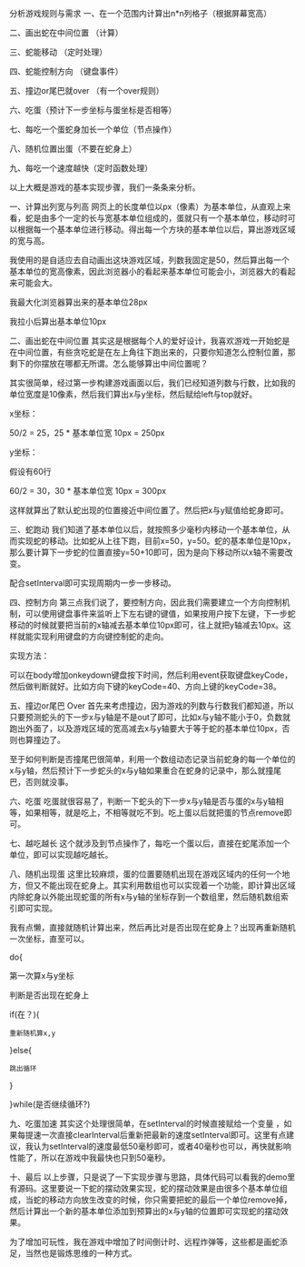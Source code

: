 分析游戏规则与需求
一、在一个范围内计算出n*n列格子（根据屏幕宽高）

二、画出蛇在中间位置 （计算）

三、蛇能移动 （定时处理）

四、蛇能控制方向 （键盘事件）

五、撞边or尾巴就over （有一个over规则）

六、吃蛋（预计下一步坐标与蛋坐标是否相等）

七、每吃一个蛋蛇身加长一个单位（节点操作）

八、随机位置出蛋（不要在蛇身上）

九、每吃一个速度越快（定时函数处理）

以上大概是游戏的基本实现步骤，我们一条条来分析。

一、计算出列宽与列高
网页上的长度单位以px（像素）为基本单位，从直观上来看，蛇是由多个一定的长与宽基本单位组成的，蛋就只有一个基本单位，移动时可以根据每一个基本单位进行移动。得出每一个方块的基本单位以后，算出游戏区域的宽与高。

我使用的是自适应去自动画出这块游戏区域，列数我固定是50，然后算出每一个基本单位的宽高像素，因此浏览器小的看起来基本单位可能会小，浏览器大的看起来可能会大。

我最大化浏览器算出来的基本单位28px



我拉小后算出基本单位10px



二、画出蛇在中间位置
其实这是根据每个人的爱好设计，我喜欢游戏一开始蛇是在中间位置，有些贪吃蛇是在左上角往下跑出来的，只要你知道怎么控制位置，那剩下的你摆放在哪都无所谓。怎么能够算出中间位置呢？

其实很简单，经过第一步构建游戏画面以后，我们已经知道列数与行数，比如我的单位宽度是10像素，然后我们算出x与y坐标，然后赋给left与top就好。

x坐标：

50/2 = 25，25 * 基本单位宽 10px  = 250px

y坐标：

假设有60行

60/2 = 30，30 * 基本单位宽 10px  = 300px

这样就算出了默认蛇出现的位置接近中间位置了。然后把x与y赋值给蛇身即可。

三、蛇跑动
我们知道了基本单位以后，就按照多少毫秒内移动一个基本单位，从而实现蛇的移动。比如蛇从上往下跑，目前x=50，y=50。蛇的基本单位是10px，那么要计算下一步蛇的位置直接y=50+10即可，因为是向下移动所以x轴不需要改变。

配合setInterval即可实现周期内一步一步移动。

四、控制方向
第三点我们说了，要控制方向，因此我们需要建立一个方向控制机制，可以使用键盘事件来监听上下左右键的键值，如果按用户按下左键，下一步蛇移动的时候就要把当前的x轴减去基本单位10px即可，往上就把y轴减去10px。这样就能实现利用键盘的方向键控制蛇的走向。

实现方法：

可以在body增加onkeydown键盘按下时间，然后利用event获取键盘keyCode，然后做判断就好。比如方向下键的keyCode=40、方向上键的keyCode=38。

五、撞边or尾巴 Over
首先来考虑撞边，因为游戏的列数与行数我们都知道，所以只要预测蛇头的下一步x与y轴是不是out了即可，比如x与y轴不能小于0，负数就跑出外面了，以及游戏区域的宽高减去x与y轴要大于等于蛇的基本单位10px，否则也算撞边了。

至于如何判断是否撞尾巴很简单，利用一个数组动态记录当前蛇身的每一个单位的x与y轴，然后预计下一步蛇头的x与y轴如果重合在蛇身的记录中，那么就撞尾巴，否则就没事。

六、吃蛋
吃蛋就很容易了，判断一下蛇头的下一步x与y轴是否与蛋的x与y轴相等，如果相等，就是吃上，不相等就吃不到。吃上蛋以后就把蛋的节点remove即可。

七、越吃越长
这个就涉及到节点操作了，每吃一个蛋以后，直接在蛇尾添加一个单位，即可以实现越吃越长。

八、随机出现蛋
这里比较麻烦，蛋的位置要随机出现在游戏区域内的任何一个地方，但又不能出现在蛇身上。其实利用数组也可以实现着一个功能，即计算出区域内除蛇身以外能出现蛇蛋的所有x与y轴的坐标存到一个数组里，然后随机数组索引即可实现。

我有点懒，直接就随机计算出来，然后再比对是否出现在蛇身上？出现再重新随机一次坐标，直至可以。

do{

  第一次算x与y坐标

  判断是否出现在蛇身上

  if(在？){

    重新随机算x,y

  }else{

    跳出循环

  }

}while(是否继续循环?)

九、吃蛋加速
其实这个处理很简单，在setInterval的时候直接赋给一个变量 ，如果每提速一次直接clearInterval后重新把最新的速度setInterval即可。这里有点建议，我认为setInterval的速度最低50毫秒即可，或者40毫秒也可以，再快就影响性能了，所以在游戏中我最快也只到50毫秒。

十、最后
以上步骤，只是说了一下实现步骤与思路，具体代码可以看我的demo里有源码。这里要说一下蛇的摆动效果实现，蛇的摆动效果是由很多个基本单位组成，当蛇的移动方向放生改变的时候，你只需要把蛇的最后一个单位remove掉，然后计算出一个新的基本单位添加到预算出的x与y轴的位置即可实现蛇的摆动效果。



为了增加可玩性，我在游戏中增加了时间倒计时、远程炸弹等，这些都是画蛇添足，当然也是锻炼思维的一种方式。